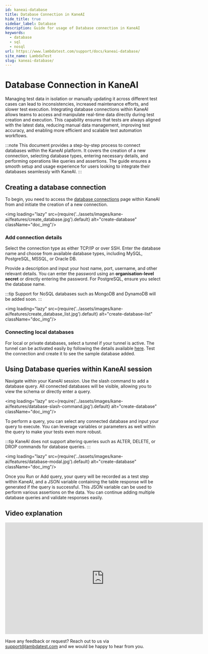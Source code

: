 ```yaml
---
id: kaneai-database
title: Database Connection in KaneAI
hide_title: true
sidebar_label: Database
description: Guide for usage of Database connection in KaneAI
keywords:
  - database
  - sql
  - nosql
url: https://www.lambdatest.com/support/docs/kaneai-database/
site_name: LambdaTest
slug: kaneai-database/
---
```


<script type="application/ld+json"
      dangerouslySetInnerHTML={{ __html: JSON.stringify({
       "@context": "https://schema.org",
        "@type": "BreadcrumbList",
        "itemListElement": [{
          "@type": "ListItem",
          "position": 1,
          "name": "LambdaTest",
          "item": "https://www.lambdatest.com"
        },{
          "@type": "ListItem",
          "position": 2,
          "name": "Support",
          "item": "https://www.lambdatest.com/support/docs/"
        },{
          "@type": "ListItem",
          "position": 3,
          "name": "Network Throttling",
          "item": "https://www.lambdatest.com/support/docs/kaneai-database/"
        }]
      })
    }}
></script>

# Database Connection in KaneAI

Managing test data in isolation or manually updating it across different test cases can lead to inconsistencies, increased maintenance efforts, and slower test execution. Integrating database connections within KaneAI allows teams to access and manipulate real-time data directly during test creation and execution. This capability ensures that tests are always aligned with the latest data, reducing manual data management, improving test accuracy, and enabling more efficient and scalable test automation workflows.

:::note
This document provides a step-by-step process to connect databases within the KaneAI platform. It covers the creation of a new connection, selecting database types, entering necessary details, and performing operations like queries and assertions. The guide ensures a smooth setup and usage experience for users looking to integrate their databases seamlessly with KaneAI.
:::

## Creating a database connection

To begin, you need to access the [database connections](https://www.kaneai.lambdatest.com/databases "database connections") page within KaneAI from and initiate the creation of a new connection.

<img loading="lazy" src={require('../assets/images/kane-ai/features/create_database.jpg').default} alt="create-database" className="doc_img"/>


### Add connection details

Select the connection type as either TCP/IP or over SSH. Enter the database name and choose from available database types, including MySQL, PostgreSQL, MSSQL, or Oracle DB.

Provide a description and input your host name, port, username, and other relevant details. You can enter the password using an **organisation-level secret** or directly entering the password. For PostgreSQL, ensure you select the database name.&#x20;

:::tip
Support for NoSQL databases such as MongoDB and DynamoDB will be added soon.
:::

<img loading="lazy" src={require('../assets/images/kane-ai/features/create_database_list.jpg').default} alt="create-database-list" className="doc_img"/>

### Connecting local databases

For local or private databases, select a tunnel if your tunnel is active. The tunnel can be activated easily by following the details available [here](https://www.lambdatest.com/support/docs/kane-ai-geolocation-tunnel-proxy/#tunnel-support). Test the connection and create it to see the sample database added.


## Using Database queries within KaneAI session

Navigate within your KaneAI session. Use the slash command to add a database query. All connected databases will be visible, allowing you to view the schema or directly enter a query.

<img loading="lazy" src={require('../assets/images/kane-ai/features/database-slash-command.jpg').default} alt="create-database" className="doc_img"/>

To perform a query, you can select any connected database and input your query to execute. You can leverage variables or parameters as well within the query to make your tests even more robust.

:::tip
KaneAI does not support altering queries such as ALTER, DELETE, or DROP commands for database queries.
:::

<img loading="lazy" src={require('../assets/images/kane-ai/features/database-modal.jpg').default} alt="create-database" className="doc_img"/>

Once you Run or Add query, your query will be recorded as a test step within KaneAI, and a JSON variable containing the table response will be generated if the query is successful. This JSON variable can be used to perform various assertions on the data. You can continue adding multiple database queries and validate responses easily.

## Video explanation

<iframe src="https://app.trupeer.ai/embed?slug=sMHMyK6dl" width="640" height="360" frameborder="0" allowfullscreen="true"></iframe>


Have any feedback or request? Reach out to us via [support@lambdatest.com](mailto:support@lambdatest.com) and we would be happy to hear from you.
